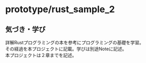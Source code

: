 # prototype/rust_sample_2

## 気づき・学び
詳解Rustプログラミングの本を参考にプログラミングの基礎を学習。  
その経過を本プロジェクトに記載。学びは別途Noteに記述。  
本プロジェクトは２章までを記述。